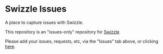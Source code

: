 # Swizzle Issues
A place to capture issues with Swizzle.

This repository is an "issues-only" repository for [Swizzle](https://www.swizzletime.net])

Please add your issues, requests, etc, via the "Issues" tab above, or clicking [here](https://github.com/brianmhess/swizzle-issues/issues).
